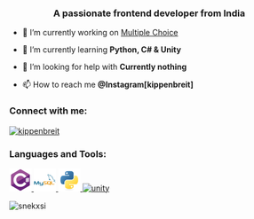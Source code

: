 <h3 align="center">A passionate frontend developer from India</h3>

- 🔭 I’m currently working on [Multiple Choice](https://github.com/snekxsi/Wissenstests)

- 🌱 I’m currently learning **Python, C# & Unity**

- 🤝 I’m looking for help with **Currently nothing**

- 📫 How to reach me **@Instagram[kippenbreit]**

<h3 align="left">Connect with me:</h3>
<p align="left">
<a href="https://instagram.com/kippenbreit" target="blank"><img align="center" src="https://raw.githubusercontent.com/rahuldkjain/github-profile-readme-generator/master/src/images/icons/Social/instagram.svg" alt="kippenbreit" height="30" width="40" /></a>
</p>

<h3 align="left">Languages and Tools:</h3>
<p align="left"> <a href="https://www.w3schools.com/cs/" target="_blank" rel="noreferrer"> <img src="https://raw.githubusercontent.com/devicons/devicon/master/icons/csharp/csharp-original.svg" alt="csharp" width="40" height="40"/> </a> <a href="https://www.mysql.com/" target="_blank" rel="noreferrer"> <img src="https://raw.githubusercontent.com/devicons/devicon/master/icons/mysql/mysql-original-wordmark.svg" alt="mysql" width="40" height="40"/> </a> <a href="https://www.python.org" target="_blank" rel="noreferrer"> <img src="https://raw.githubusercontent.com/devicons/devicon/master/icons/python/python-original.svg" alt="python" width="40" height="40"/> </a> <a href="https://unity.com/" target="_blank" rel="noreferrer"> <img src="https://www.vectorlogo.zone/logos/unity3d/unity3d-icon.svg" alt="unity" width="40" height="40"/> </a> </p>

<p><img align="center" src="https://github-readme-stats.vercel.app/api/top-langs?username=snekxsi&show_icons=true&locale=en&layout=compact" alt="snekxsi" /></p>
